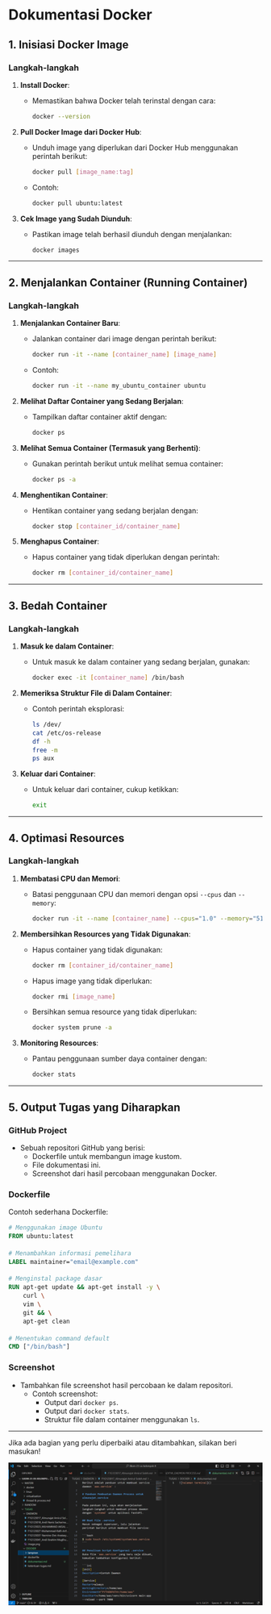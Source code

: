 # Dokumentasi Docker

## **1. Inisiasi Docker Image**

### **Langkah-langkah**
1. **Install Docker**:
   - Memastikan bahwa Docker telah terinstal dengan  cara:

     ```bash
     docker --version
     ```

2. **Pull Docker Image dari Docker Hub**:
   - Unduh image yang diperlukan dari Docker Hub menggunakan perintah berikut:

     ```bash
     docker pull [image_name:tag]
     ```

   - Contoh:
     ```bash
     docker pull ubuntu:latest
     ```

3. **Cek Image yang Sudah Diunduh**:
   - Pastikan image telah berhasil diunduh dengan menjalankan:

     ```bash
     docker images
     ```

---

## **2. Menjalankan Container (Running Container)**

### **Langkah-langkah**
1. **Menjalankan Container Baru**:
   - Jalankan container dari image dengan perintah berikut:
     ```bash
     docker run -it --name [container_name] [image_name]
     ```
   - Contoh:
     ```bash
     docker run -it --name my_ubuntu_container ubuntu
     ```

2. **Melihat Daftar Container yang Sedang Berjalan**:
   - Tampilkan daftar container aktif dengan:
     ```bash
     docker ps
     ```

3. **Melihat Semua Container (Termasuk yang Berhenti)**:
   - Gunakan perintah berikut untuk melihat semua container:
     ```bash
     docker ps -a
     ```

4. **Menghentikan Container**:
   - Hentikan container yang sedang berjalan dengan:
     ```bash
     docker stop [container_id/container_name]
     ```

5. **Menghapus Container**:
   - Hapus container yang tidak diperlukan dengan perintah:
     ```bash
     docker rm [container_id/container_name]
     ```

---

## **3. Bedah Container**

### **Langkah-langkah**
1. **Masuk ke dalam Container**:
   - Untuk masuk ke dalam container yang sedang berjalan, gunakan:
     ```bash
     docker exec -it [container_name] /bin/bash
     ```

2. **Memeriksa Struktur File di Dalam Container**:
   - Contoh perintah eksplorasi:
     ```bash
     ls /dev/
     cat /etc/os-release
     df -h
     free -m
     ps aux
     ```

3. **Keluar dari Container**:
   - Untuk keluar dari container, cukup ketikkan:
     ```bash
     exit
     ```

---

## **4. Optimasi Resources**

### **Langkah-langkah**
1. **Membatasi CPU dan Memori**:
   - Batasi penggunaan CPU dan memori dengan opsi `--cpus` dan `--memory`:
     ```bash
     docker run -it --name [container_name] --cpus="1.0" --memory="512m" [image_name]
     ```

2. **Membersihkan Resources yang Tidak Digunakan**:
   - Hapus container yang tidak digunakan:
     ```bash
     docker rm [container_id/container_name]
     ```
   - Hapus image yang tidak diperlukan:
     ```bash
     docker rmi [image_name]
     ```
   - Bersihkan semua resource yang tidak diperlukan:
     ```bash
     docker system prune -a
     ```

3. **Monitoring Resources**:
   - Pantau penggunaan sumber daya container dengan:
     ```bash
     docker stats
     ```

---

## **5. Output Tugas yang Diharapkan**

### **GitHub Project**
- Sebuah repositori GitHub yang berisi:
  - Dockerfile untuk membangun image kustom.
  - File dokumentasi ini.
  - Screenshot dari hasil percobaan menggunakan Docker.

### **Dockerfile**
Contoh sederhana Dockerfile:
```dockerfile
# Menggunakan image Ubuntu
FROM ubuntu:latest

# Menambahkan informasi pemelihara
LABEL maintainer="email@example.com"

# Menginstal package dasar
RUN apt-get update && apt-get install -y \
    curl \
    vim \
    git && \
    apt-get clean

# Menentukan command default
CMD ["/bin/bash"]
```

### **Screenshot**
- Tambahkan file screenshot hasil percobaan ke dalam repositori.
  - Contoh screenshot:
    - Output dari `docker ps`.
    - Output dari `docker stats`.
    - Struktur file dalam container menggunakan `ls`.

---

Jika ada bagian yang perlu diperbaiki atau ditambahkan, silakan beri masukan!


![deskripsi](lampiran/test.png)